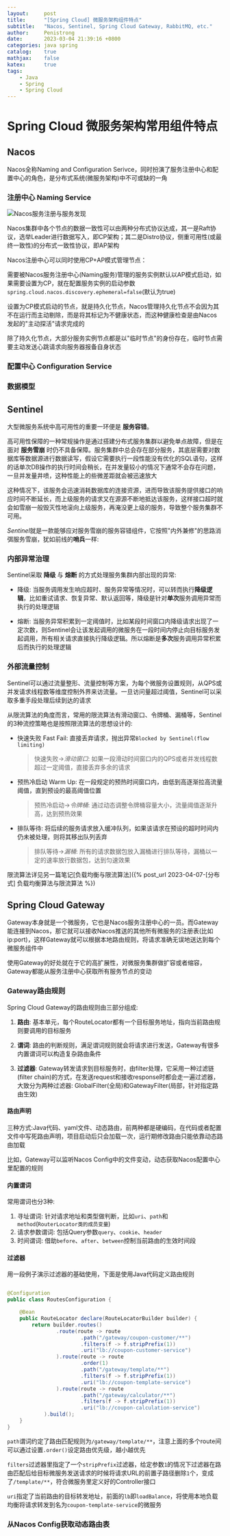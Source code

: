 ```yaml
---
layout:     post
title:      "[Spring Cloud] 微服务架构组件特点"
subtitle:   "Nacos, Sentinel, Spring Cloud Gateway, RabbitMQ, etc."
author:     Penistrong
date:       2023-03-04 21:39:16 +0800
categories: java spring
catalog:    true
mathjax:    false
katex:      true
tags:
    - Java
    - Spring
    - Spring Cloud
---
```


# Spring Cloud 微服务架构常用组件特点

## Nacos

Nacos全称Naming and Configuration Serivce，同时扮演了服务注册中心和配置中心的角色，是分布式系统(微服务架构)中不可或缺的一角

### 注册中心 Naming Service

![Nacos服务注册与服务发现](https://s2.loli.net/2023/03/31/A7i6HqMLfotBdey.png)

Nacos集群中各个节点的数据一致性可以由两种分布式协议达成，其一是Raft协议，选举Leader进行数据写入，即CP架构；其二是Distro协议，侧重可用性(或最终一致性)的分布式一致性协议，即AP架构

Nacos注册中心可以同时使用CP+AP模式管理节点：

需要被Nacos服务注册中心(Naming服务)管理的服务实例默认以AP模式启动，如果需要设置为CP，就在配置服务实例的启动参数`spring.cloud.nacos.discovery.ephemeral=false`(默认为true)

设置为CP模式启动的节点，就是持久化节点，Nacos管理持久化节点不会因为其不在运行而主动剔除，而是将其标记为不健康状态，而这种健康检查是由Nacos发起的"主动探活"请求完成的

除了持久化节点，大部分服务实例节点都是以"临时节点"的身份存在，临时节点需要主动发送心跳请求向服务器报备自身状态

### 配置中心 Configuration Service

### 数据模型

## Sentinel

大型微服务系统中高可用性的重要一环便是 **服务容错**。

高可用性保障的一种常规操作是通过搭建分布式服务集群以避免单点故障，但是在面对 **服务雪崩** 时仍不具备保障。服务集群中总会存在部分服务，其底层需要对数据库等数据源进行数据读写，假设它需要执行一段性能没有优化的SQL语句，这样的话单次DB操作的执行时间会稍长，在并发量较小的情况下通常不会存在问题，一旦并发量井喷，这种性能上的些微差距就会被迅速放大

这种情况下，该服务会迅速消耗数据库的连接资源，进而导致该服务提供接口的响应时间不断延长，而上级服务的请求又在源源不断地抵达该服务，这样接口超时就会如雪崩一般毁灭性地滚向上级服务，再淹没更上级的服务，导致整个服务集群不可用。

*Sentinel*就是一款能够应对服务雪崩的服务容错组件，它按照"内外兼修"的思路消弭服务雪崩，犹如前线的**哨兵**一样:

### 内部异常治理

Sentinel采取 **降级** 与 **熔断** 的方式处理服务集群内部出现的异常:

- 降级: 当服务调用发生响应超时、服务异常等情况时，可以转而执行**降级逻辑**，比如重试请求、恢复异常、默认返回等，降级是针对**单次**服务调用异常而执行的处理逻辑

- 熔断: 当服务异常积累到一定阈值时，比如某段时间窗口内降级请求出现了一定次数，则Sentinel会让该发起调用的微服务在一段时间内停止向目标服务发起调用，所有相关请求直接执行降级逻辑。所以熔断是**多次**服务调用异常积累后而执行的处理逻辑

### 外部流量控制

Sentinel可以通过流量整形、流量控制等方案，为每个微服务设置规则，从QPS或并发请求线程数等维度控制外界来访流量。一旦访问量超过阈值，Sentinel可以采取多重手段处理后续到达的请求

从限流算法的角度而言，常用的限流算法有滑动窗口、令牌桶、漏桶等，Sentinel的3种流控策略也是按照限流算法的思想设计的:

- 快速失败 Fast Fail: 直接丢弃请求，抛出异常`Blocked by Sentinel(flow limiting)`
  > 快速失败$\to$*滑动窗口*: 如果一段滑动时间窗口内的QPS或者并发线程数超过一定阈值，直接丢弃多余的请求

- 预热冷启动 Warm Up: 在一段规定的预热时间窗口内，由低到高逐渐拉高流量阈值，直到预设的最高阈值位置
  > 预热冷启动$\to$*令牌桶*: 通过动态调整令牌桶容量大小，流量阈值逐渐升高，达到预热效果

- 排队等待: 将后续的服务请求放入缓冲队列，如果该请求在预设的超时时间内仍未被处理，则将其移出队列丢弃
  > 排队等待$\to$*漏桶*: 所有的请求数据包放入漏桶进行排队等待，漏桶以一定的速率放行数据包，达到匀速效果

限流算法详见另一篇笔记[负载均衡与限流算法]({% post_url 2023-04-07-[分布式] 负载均衡算法与限流算法 %})

## Spring Cloud Gateway

Gateway本身就是一个微服务，它也是Nacos服务注册中心的一员。而Gateway能连接到Nacos，那它就可以接收Nacos推送的其他所有微服务的注册表(比如ip:port)，这样Gateway就可以根据本地路由规则，将请求准确无误地送达到每个微服务组件中

使用Gateway的好处就在于它的高扩展性，对微服务集群做扩容或者缩容，Gateway都能从服务注册中心获取所有服务节点的变动

### Gateway路由规则

Spring Cloud Gateway的路由规则由三部分组成:

1. **路由**: 基本单元，每个RouteLocator都有一个目标服务地址，指向当前路由规则要调用的目标服务

2. **谓词**: 路由的判断规则，满足谓词规则就会将请求进行发送，Gateway有很多内置谓词可以构造复杂路由条件

3. **过滤器**: Gateway转发请求到目标服务时，由filter处理，它采用一种过滤链(filter chain)的方式，在发送request和接收response时都会走一遍过滤器，大致分为两种过滤器: GlobalFilter(全局)和GatewayFilter(局部，针对指定路由生效)

#### 路由声明

三种方式:Java代码、yaml文件、动态路由，前两种都是硬编码，在代码或者配置文件中写死路由声明，项目启动后只会加载一次，运行期修改路由只能依靠动态路由加载

比如，Gateway可以监听Nacos Config中的文件变动，动态获取Nacos配置中心里配置的规则

#### 内置谓词

常用谓词也分3种:

1. 寻址谓词: 针对请求地址和类型做判断，比如`uri`、`path`和`method`(`RouterLocator类的成员变量`)
2. 请求参数谓词: 包括Query参数`query`、`cookie`、`header`
3. 时间谓词: 借助`before`、`after`、`between`控制当前路由的生效时间段

#### 过滤器

用一段例子演示过滤器的基础使用，下面是使用Java代码定义路由规则

```java

@Configuration
public class RoutesConfiguration {

    @Bean
    public RouteLocator declare(RouteLocatorBuilder builder) {
        return builder.routes()
                .route(route -> route
                        .path("/gateway/coupon-customer/**")
                        .filters(f -> f.stripPrefix(1))
                        .uri("lb://coupon-customer-service")
                ).route(route -> route
                        .order(1)
                        .path("/gateway/template/**")
                        .filters(f -> f.stripPrefix(1))
                        .uri("lb://coupon-template-service")
                ).route(route -> route
                        .path("/gateway/calculator/**")
                        .filters(f -> f.stripPrefix(1))
                        .uri("lb://coupon-calculation-service")
            ).build();
    }
}
```

`path`谓词约定了路由匹配规则为`/gateway/template/**`，注意上面的多个route间可以通过设置`.order()`设定路由优先级，越小越优先

`filters`过滤器里指定了一个`stripPrefix`过滤器，给定参数`1`的情况下过滤器在路由匹配后给目标微服务发送请求的时候将请求URL的前置子路径删除`1`个，变成了`/template/**`，符合微服务里定义好的Controller接口

`uri`指定了当前路由的目标转发地址，前面的`lb`即`loadBalance`，将使用本地负载均衡将请求转发到名为`coupon-template-service`的微服务

### 从Nacos Config获取动态路由表
